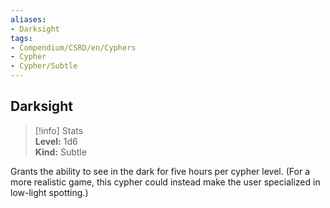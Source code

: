 ```yaml
---
aliases:
- Darksight
tags:
- Compendium/CSRD/en/Cyphers
- Cypher
- Cypher/Subtle
---
```


  
## Darksight  
>[!info] Stats  
> **Level:** 1d6  
> **Kind:** Subtle
  
Grants the ability to see in the dark for five hours per cypher level. (For a more realistic game, this cypher could instead make the user specialized in low-light spotting.)